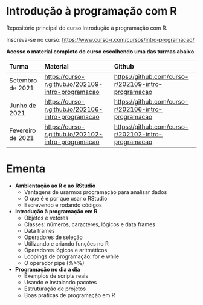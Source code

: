 
# Introdução à programação com R

<!-- README.md is generated from README.Rmd. Please edit that file -->

Repositório principal do curso Introdução à programação com R.

Inscreva-se no curso:
<https://www.curso-r.com/cursos/intro-programacao/>

**Acesse o material completo do curso escolhendo uma das turmas
abaixo**.

| Turma             | Material                                             | Github                                                |
|:------------------|:-----------------------------------------------------|:------------------------------------------------------|
| Setembro de 2021  | <https://curso-r.github.io/202109-intro-programacao> | <https://github.com/curso-r/202109-intro-programacao> |
| Junho de 2021     | <https://curso-r.github.io/202106-intro-programacao> | <https://github.com/curso-r/202106-intro-programacao> |
| Fevereiro de 2021 | <https://curso-r.github.io/202102-intro-programacao> | <https://github.com/curso-r/202102-intro-programacao> |

# Ementa

-   **Ambientação ao R e ao RStudio**
    -   Vantagens de usarmos programação para analisar dados
    -   O que é e por que usar o RStudio
    -   Escrevendo e rodando códigos
-   **Introdução à programação em R**
    -   Objetos e vetores
    -   Classes: números, caracteres, lógicos e data frames
    -   Data frames
    -   Operadores de seleção
    -   Utilizando e criando funções no R
    -   Operadores lógicos e aritméticos
    -   Loopings de programação: for e while
    -   O operador pipe (%&gt;%)
-   **Programação no dia a dia**
    -   Exemplos de scripts reais
    -   Usando e instalando pacotes
    -   Estruturação de projetos
    -   Boas práticas de programação em R
